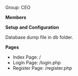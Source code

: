 Group: CEO

**Members**

**Setup and Configuration**

Database dump file in db folder.

**Pages**

- Index Page: /
- Login Page: /login.php
- Register Page: /register.php
